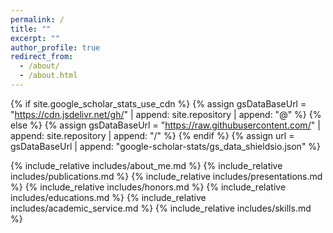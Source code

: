 ```yaml
---
permalink: /
title: ""
excerpt: ""
author_profile: true
redirect_from: 
  - /about/
  - /about.html
---
```


{% if site.google_scholar_stats_use_cdn %}
{% assign gsDataBaseUrl = "https://cdn.jsdelivr.net/gh/" | append: site.repository | append: "@" %}
{% else %}
{% assign gsDataBaseUrl = "https://raw.githubusercontent.com/" | append: site.repository | append: "/" %}
{% endif %}
{% assign url = gsDataBaseUrl | append: "google-scholar-stats/gs_data_shieldsio.json" %}

{% include_relative includes/about_me.md %}
{% include_relative includes/publications.md %}
{% include_relative includes/presentations.md %}
{% include_relative includes/honors.md %}
{% include_relative includes/educations.md %}
{% include_relative includes/academic_service.md %}
{% include_relative includes/skills.md %}
